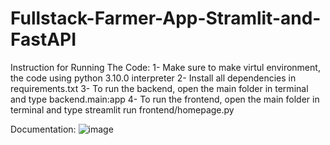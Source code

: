 ﻿# Fullstack-Farmer-App-Stramlit-and-FastAPI

Instruction for Running The Code:
1- Make sure to make virtul environment, the code using python 3.10.0 interpreter
2- Install all dependencies in requirements.txt
3- To run the backend, open the main folder in terminal and type backend.main:app
4- To run the frontend, open the main folder in terminal and type streamlit run frontend/homepage.py

Documentation:
![image](https://github.com/humaidsaidi/Fullstack-Farmer-App-Stramlit-and-FastAPI/assets/79593050/e890c1d8-6a44-495c-952f-6a340c2c0662)

